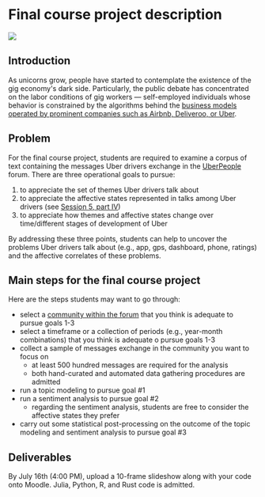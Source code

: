 # Final course project description

![](https://lh3.googleusercontent.com/proxy/HgONTe0E-VMxHMFYcvGril6Sch7p5rRUf3Nn7b-O7UMmZVTRW6aSN-XKy401fK1cOCSf2xrNCFjnfdBSf65nJH88AM_N3XtE2warmYarVGBYMN2FIpF05_db4m4KwIT-qg)

## Introduction

As unicorns grow, people have started to contemplate the existence of
the gig economy's dark side. Particularly, the public debate has 
concentrated on the labor conditions of gig workers ― self-employed
individuals whose behavior is constrained by the 
algorithms behind the [business models operated by 
prominent companies such as Airbnb, Deliveroo, or Uber](https://www.businessmodelzoo.com/).

## Problem 

For the final course project, students are required to examine
a corpus of text containing the messages Uber drivers exchange
in the [UberPeople](https://www.uberpeople.net/) forum. There
are three operational goals to pursue:

1. to appreciate the set of themes Uber drivers talk about
2. to appreciate the affective states represented in talks 
   among Uber drivers (see [Session 5, part IV](https://github.com/simoneSantoni/applied-NLP-smm694/blob/master/week5/ln_5_IV.ipynb))
3. to appreciate how themes and affective states change 
   over time/different stages of development of Uber

By addressing these three points, students can help to 
uncover the problems Uber drivers talk about (e.g., app,
gps, dashboard, phone, ratings) and the affective correlates
of these problems.

## Main steps for the final course project

Here are the steps students may want to go through:

- select a [community within the forum](https://www.uberpeople.net/forums/)
  that you think is adequate to pursue goals 1-3 
- select a timeframe or a collection of periods (e.g., year-month 
  combinations) that you think is adequate o pursue goals 1-3
- collect a sample of messages exchange in the community you
  want to focus on
  - at least 500 hundred messages are required for the analysis
  - both hand-curated and automated data gathering procedures are 
    admitted
- run a topic modeling to pursue goal #1
- run a sentiment analysis to pursue goal #2
   - regarding the sentiment analysis, students are free to 
     consider the affective states they prefer 
- carry out some statistical post-processing on the outcome of 
  the topic modeling and sentiment analysis to pursue goal #3

## Deliverables

By July 16th (4:00 PM), upload a 10-frame slideshow along with your
code onto Moodle. Julia, Python, R, and Rust code is admitted.
